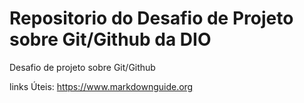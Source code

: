 # Repositorio do Desafio de Projeto sobre Git/Github da DIO
Desafio de projeto sobre Git/Github

links Úteis:
https://www.markdownguide.org
